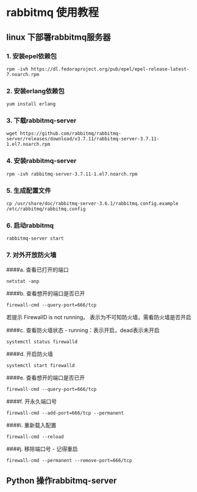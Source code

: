 # rabbitmq 使用教程

## linux 下部署rabbitmq服务器

### 1. 安装epel依赖包

```rpm -ivh https://dl.fedoraproject.org/pub/epel/epel-release-latest-7.noarch.rpm```

### 2. 安装erlang依赖包
```yum install erlang```

### 3. 下载rabbitmq-server
```wget https://github.com/rabbitmq/rabbitmq-server/releases/download/v3.7.11/rabbitmq-server-3.7.11-1.el7.noarch.rpm```

### 4. 安装rabbitmq-server
```rpm -ivh rabbitmq-server-3.7.11-1.el7.noarch.rpm```

### 5. 生成配置文件
```cp /usr/share/doc/rabbitmq-server-3.6.1/rabbitmq.config.example /etc/rabbitmq/rabbitmq.config```

### 6. 启动rabbitmq
```rabbitmq-server start```

### 7. 对外开放防火墙

####a. 查看已打开的端口

```netstat -anp```

####b. 查看想开的端口是否已开

```firewall-cmd --query-port=666/tcp```

若提示 FirewallD is not running。 表示为不可知防火墙，需看防火墙是否开启

####c. 查看防火墙状态 - running：表示开启，dead表示未开启

```systemctl status firewalld```

####d. 开启防火墙

```systemctl start firewalld```

####e. 查看想开的端口是否已开

```firewall-cmd --query-port=666/tcp```

####f. 开永久端口号

```firewall-cmd --add-port=666/tcp --permanent```

####i. 重新载入配置

```firewall-cmd --reload```

####j. 移除端口号 - 记得重启

```firewall-cmd --permanent --remove-port=666/tcp```

## Python 操作rabbitmq-server
